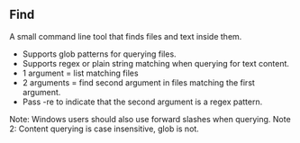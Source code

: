 Find
---------
A small command line tool that finds files and text inside them.

-	Supports glob patterns for querying files.
-	Supports regex or plain string matching when querying for text content.
-	1 argument = list matching files
-	2 arguments = find second argument in files matching the first argument.
-	Pass -re to indicate that the second argument is a regex pattern.

Note: Windows users should also use forward slashes when querying.
Note 2: Content querying is case insensitive, glob is not.